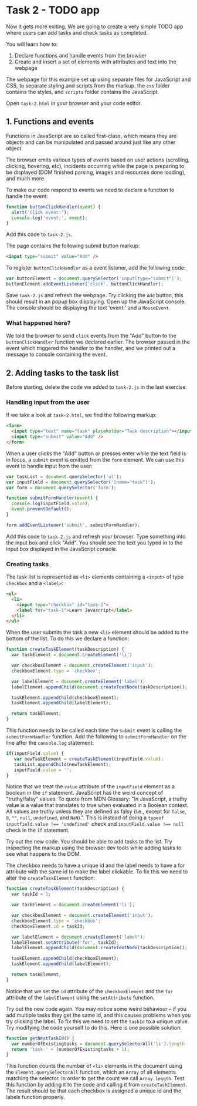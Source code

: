 # Task 2 - TODO app

Now it gets more exiting. We are going to create a very simple TODO app where users can add tasks and check tasks as completed.

You will learn how to:
 1. Declare functions and handle events from the browser
 2. Create and insert a set of elements with attributes and text into the webpage

The webpage for this example set up using separate files for JavaScript and CSS, to separate styling and scripts from the markup. the `css` folder contains the styles, and `scripts` folder contains the JavaScript.

Open `task-2.html` in your browser and your code editor.

## 1. Functions and events
Functions in JavaScript are so called first-class, which means they are objects and can be manipulated and passed around just like any other object.

The browser emits various types of _events_ based on user actions (scrolling, clicking, hovering, etc), incidents occurring while the page is preparing to be displayed (DOM finished parsing, images and resources done loading), and much more.

To make our code respond to events we need to declare a function to handle the event:

```javascript
function buttonClickHandler(event) {
  alert('Click event!');
  console.log('event:', event);
}
```
Add this code to `task-2.js`.

The page contains the following submit button markup:
```html
<input type="submit" value="Add" />
```

To register `buttonClickHandler` as a event listener, add the following code:

```javascript
var buttonElement = document.querySelector('input[type="submit"]');
buttonElement.addEventListener('click', buttonClickHandler);
```

Save `task-2.js` and refresh the webpage. Try clicking the `Add` button, this should result in an popup box displaying. Open up the JavaScript console. The console should be displaying the text 'event:' and a `MouseEvent`.

### What happened here?

We told the browser to send `click` events from the "Add" button to the `buttonClickHandler` function we declared earlier. The browser passed in the event which triggered the handler to the handler, and we printed out a message to console containing the event.

## 2. Adding tasks to the task list

Before starting, delete the code we added to `task-2.js` in the last exercise.

### Handling input from the user

If we take a look at `task-2.html`, we find the following markup:

```html
<form>
  <input type="text" name="task" placeholder="Task description"></input>
  <input type="submit" value="Add" />
</form>
```

When a user clicks the "Add" button or presses enter while the text field is in focus, a `submit` event is emitted from the `form` element. We can use this event to handle input from the user:

```javascript
var taskList = document.querySelector('ul');
var inputField = document.querySelector('[name="task"]');
var form = document.querySelector('form');

function submitFormHandler(event) {
  console.log(inputField.value);
  event.preventDefault();
}

form.addEventListener('submit', submitFormHandler);
```

Add this code to `task-2.js` and refresh your browser. Type something into the input box and click "Add". You should see the text you typed in to the input box displayed in the JavaScript console.

### Creating tasks

The task list is represented as `<li>` elements containing a `<input>` of type `checkbox` and a `<label>`:

```html
<ul>
  <li>
    <input type="checkbox" id="task-1">
    <label for="task-1">Learn Javascript</label>
  </li>
</ul>
```

When the user submits the task a new `<li>` element should be added to the bottom of the list. To do this we declare a function:

```javascript
function createTaskElement(taskDescription) {
  var taskElement = document.createElement('li')

  var checkboxElement = document.createElement('input');
  checkboxElement.type = 'checkbox';

  var labelElement = document.createElement('label');
  labelElement.appendChild(document.createTextNode(taskDescription));

  taskElement.appendChild(checkboxElement);
  taskElement.appendChild(labelElement);

  return taskElement;
}
```

This function needs to be called each time the `submit` event is calling the `submitFormHandler` function. Add the following to `submitFormHandler` on the line after the `console.log` statement:

```javascript
if(inputField.value) {
   var newTaskElement = createTaskElement(inputField.value);
   taskList.appendChild(newTaskElement);
   inputField.value = '';
}
```

Notice that we treat the `value` attribute of the `inputField` element as a boolean in the `if` statement. JavaScript has the weird concept of "truthy/falsy" values. To quote from MDN Glossary: "In JavaScript, a truthy value is a value that translates to true when evaluated in a Boolean context. All values are truthy unless they are defined as falsy (i.e., except for `false`, `0`, `""`, `null`, `undefined`, and `NaN`).". This is instead of doing a `typeof inputfield.value !== 'undefined'` check and `inputField.value !== null` check in the `if` statement.

Try out the new code. You should be able to add tasks to the list. Try inspecting the markup using the browser dev tools while adding tasks to see what happens to the DOM.

The checkbox needs to have a unique id and the label needs to have a for attribute with the same id to make the label clickable. To fix this we need to alter the `createTaskElement` function:

```javascript
function createTaskElement(taskDescription) {
  var taskId = 1;

  var taskElement = document.createElement('li');

  var checkboxElement = document.createElement('input');
  checkboxElement.type = 'checkbox';
  checkboxElement.id = taskId;

  var labelElement = document.createElement('label');
  labelElement.setAttribute('for', taskId);
  labelElement.appendChild(document.createTextNode(taskDescription));

  taskElement.appendChild(checkboxElement);
  taskElement.appendChild(labelElement);

  return taskElement;
}
```
Notice that we set the `id` attribute of the `checkboxElement` and the `for` attribute of the `labelElement` using the `setAttribute` function.

Try out the new code again. You may notice some weird behaviour &ndash; if you add multiple tasks they get the same id, and this causes problems when you try clicking the label. To fix this we need to set the `taskId` to a unique value. Try modifying the code yourself to do this. Here is one possible solution:

```javascript
function getNextTaskId() {
  var numberOfExistingtasks = document.querySelectorAll('li').length
  return 'task-' + (numberOfExistingtasks + 1);
}
```

This function counts the number of `<li>` elements in the document using the `Element.querySelectorAll` function, which an `Array` of all elements matching the selector. In order to get the count we call `Array.length`. Test this function by adding it to the code and calling it from `createTaskElement`. The result should be that each checkbox is assigned a unique id and the labels function properly.
